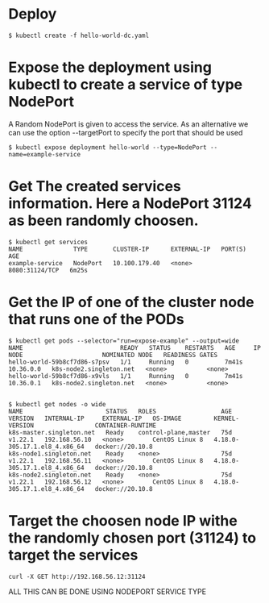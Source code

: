 # Deploy

```
$ kubectl create -f hello-world-dc.yaml
```

# Expose the deployment using kubectl to create a service of type NodePort
A Random NodePort is given to access the service. 
As an alternative we can use the option --targetPort to specify the port that should be used

```
$ kubectl expose deployment hello-world --type=NodePort --name=example-service
```

# Get The created services information. Here a NodePort 31124 as been randomly choosen.
```
$ kubectl get services
NAME              TYPE       CLUSTER-IP      EXTERNAL-IP   PORT(S)          AGE
example-service   NodePort   10.100.179.40   <none>        8080:31124/TCP   6m25s
```

# Get the IP of one of the cluster node that runs one of the PODs

```
$ kubectl get pods --selector="run=expose-example" --output=wide
NAME                           READY   STATUS    RESTARTS   AGE     IP          NODE                      NOMINATED NODE   READINESS GATES
hello-world-59b8cf7d86-s7psv   1/1     Running   0          7m41s   10.36.0.0   k8s-node2.singleton.net   <none>           <none>
hello-world-59b8cf7d86-x9vls   1/1     Running   0          7m41s   10.36.0.1   k8s-node2.singleton.net   <none>           <none>


$ kubectl get nodes -o wide
NAME                       STATUS   ROLES                  AGE   VERSION   INTERNAL-IP     EXTERNAL-IP   OS-IMAGE         KERNEL-VERSION                 CONTAINER-RUNTIME
k8s-master.singleton.net   Ready    control-plane,master   75d   v1.22.1   192.168.56.10   <none>        CentOS Linux 8   4.18.0-305.17.1.el8_4.x86_64   docker://20.10.8
k8s-node1.singleton.net    Ready    <none>                 75d   v1.22.1   192.168.56.11   <none>        CentOS Linux 8   4.18.0-305.17.1.el8_4.x86_64   docker://20.10.8
k8s-node2.singleton.net    Ready    <none>                 75d   v1.22.1   192.168.56.12   <none>        CentOS Linux 8   4.18.0-305.17.1.el8_4.x86_64   docker://20.10.8
```

# Target the choosen node IP withe the randomly chosen port (31124) to target the services

```
curl -X GET http://192.168.56.12:31124
```

ALL THIS CAN BE DONE USING NODEPORT SERVICE TYPE
